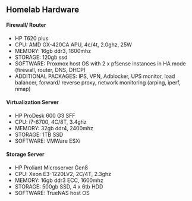 ## Homelab Hardware


#### Firewall/ Router
- HP T620 plus
- CPU: AMD GX-420CA APU, 4c/4t, 2.0ghz, 25W
- MEMORY: 16gb ddr3, 1600mhz
- STORAGE: 120gb ssd
- SOFTWARE: Proxmox host OS with 2 x pfsense instances in HA mode (firewall, router, DNS, DHCP)
- ADDITIONAL PACKAGES: IPS, VPN, Adblocker, UPS monitor, load balancer, forward/ reverse proxy, network monitoring (arping, iperf, nmap)
 
#### Virtualization Server
- HP ProDesk 600 G3 SFF
- CPU: i7-6700, 4C/8T, 3.4ghz
- MEMORY: 32gb ddr4, 2400mhz
- STORAGE: 1TB SSD
- SOFTWARE: VMWare ESXi 

#### Storage Server
- HP Proliant Microserver Gen8
- CPU: Xeon E3-1220LV2, 2C/4T, 2.3ghz
- MEMORY: 16gb ddr3 ECC, 1600mhz
- STORAGE: 500gb SSD, 4 x 6tb HDD
- SOFTWARE: TrueNAS host OS

